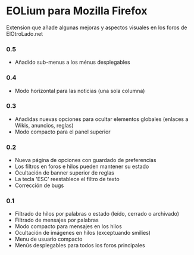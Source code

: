 # EOLium para Mozilla Firefox
Extension que añade algunas mejoras y aspectos visuales en los foros de ElOtroLado.net

### 0.5
* Añadido sub-menus a los ménus desplegables

### 0.4
* Modo horizontal para las noticias (una sola columna)

### 0.3
* Añadidas nuevas opciones para ocultar elementos globales (enlaces a Wikis, anuncios, reglas)
* Modo compacto para el panel superior

### 0.2
* Nueva página de opciones con guardado de preferencias
* Los filtros en foros e hilos pueden mantener su estado
* Ocultación de banner superior de reglas
* La tecla 'ESC' reestablece el filtro de texto
* Corrección de bugs

### 0.1
* Filtrado de hilos por palabras o estado (leído, cerrado o archivado)
* Filtrado de mensajes por palabras
* Modo compacto para mensajes en los hilos
* Ocultación de imágenes en hilos (exceptuando smilies)
* Menu de usuario compacto
* Menús desplegables para todos los foros principales
